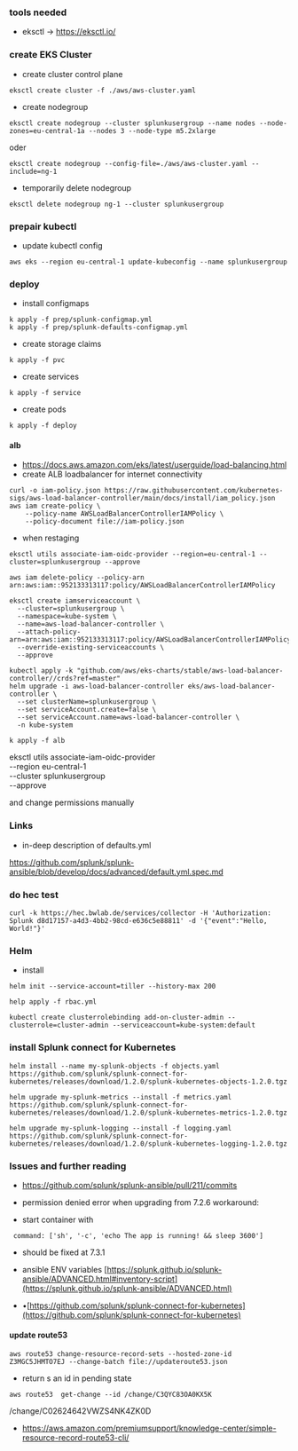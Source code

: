 
### tools needed ###

  

- eksctl -> https://eksctl.io/

  

### create EKS Cluster

  

- create cluster control plane

``eksctl create cluster -f ./aws/aws-cluster.yaml``

  

- create nodegroup

  

``eksctl create nodegroup --cluster splunkusergroup --name nodes --node-zones=eu-central-1a --nodes 3 --node-type m5.2xlarge``

  

oder

  

``eksctl create nodegroup --config-file=./aws/aws-cluster.yaml --include=ng-1``

  

- temporarily delete nodegroup

  

``eksctl delete nodegroup ng-1 --cluster splunkusergroup``

  

### prepair kubectl

  

- update kubectl config

``aws eks --region eu-central-1 update-kubeconfig --name splunkusergroup``

  
  

### deploy

  

- install configmaps

  
```
k apply -f prep/splunk-configmap.yml
k apply -f prep/splunk-defaults-configmap.yml
```

  

- create storage claims  
```
k apply -f pvc
```

  

- create services
```
k apply -f service
```

  

- create pods

```
k apply -f deploy
```


#### alb ####
- https://docs.aws.amazon.com/eks/latest/userguide/load-balancing.html
- create ALB loadbalancer for internet connectivity

```
curl -o iam-policy.json https://raw.githubusercontent.com/kubernetes-sigs/aws-load-balancer-controller/main/docs/install/iam_policy.json
aws iam create-policy \
    --policy-name AWSLoadBalancerControllerIAMPolicy \
    --policy-document file://iam-policy.json
```

- when restaging
```
eksctl utils associate-iam-oidc-provider --region=eu-central-1 --cluster=splunkusergroup --approve
```

```
aws iam delete-policy --policy-arn arn:aws:iam::952133313117:policy/AWSLoadBalancerControllerIAMPolicy
```

```
eksctl create iamserviceaccount \
  --cluster=splunkusergroup \
  --namespace=kube-system \
  --name=aws-load-balancer-controller \
  --attach-policy-arn=arn:aws:iam::952133313117:policy/AWSLoadBalancerControllerIAMPolicy\
  --override-existing-serviceaccounts \
  --approve
```

```
kubectl apply -k "github.com/aws/eks-charts/stable/aws-load-balancer-controller//crds?ref=master"
helm upgrade -i aws-load-balancer-controller eks/aws-load-balancer-controller \
  --set clusterName=splunkusergroup \
  --set serviceAccount.create=false \
  --set serviceAccount.name=aws-load-balancer-controller \
  -n kube-system
```

```
k apply -f alb
```

eksctl utils associate-iam-oidc-provider \
    --region eu-central-1 \
    --cluster splunkusergroup \
    --approve
  
  





  


  

and change permissions manually

  

### Links

  

- in-deep description of defaults.yml

  

https://github.com/splunk/splunk-ansible/blob/develop/docs/advanced/default.yml.spec.md

    

### do hec test

```curl -k https://hec.bwlab.de/services/collector -H 'Authorization: Splunk d8d17157-a4d3-4bb2-98cd-e636c5e88811' -d '{"event":"Hello, World!"}'```


### Helm

- install

```helm init --service-account=tiller --history-max 200```

```help apply -f rbac.yml```

```kubectl create clusterrolebinding add-on-cluster-admin --clusterrole=cluster-admin --serviceaccount=kube-system:default```

  

### install Splunk connect for Kubernetes


``helm install --name my-splunk-objects -f objects.yaml https://github.com/splunk/splunk-connect-for-kubernetes/releases/download/1.2.0/splunk-kubernetes-objects-1.2.0.tgz``
  
``helm upgrade my-splunk-metrics --install -f metrics.yaml https://github.com/splunk/splunk-connect-for-kubernetes/releases/download/1.2.0/splunk-kubernetes-metrics-1.2.0.tgz``

``helm upgrade my-splunk-logging --install -f logging.yaml https://github.com/splunk/splunk-connect-for-kubernetes/releases/download/1.2.0/splunk-kubernetes-logging-1.2.0.tgz``

### Issues and further reading

- https://github.com/splunk/splunk-ansible/pull/211/commits
- permission denied error when upgrading from 7.2.6
workaround:

- start container with

`` command: ['sh', '-c', 'echo The app is running! && sleep 3600']``

- should be fixed at 7.3.1

- ansible ENV variables [https://splunk.github.io/splunk-ansible/ADVANCED.html#inventory-script](https://splunk.github.io/splunk-ansible/ADVANCED.html)
- •[https://github.com/splunk/splunk-connect-for-kubernetes](https://github.com/splunk/splunk-connect-for-kubernetes)


#### update route53 ####

```
aws route53 change-resource-record-sets --hosted-zone-id Z3MGC5JHMTO7EJ --change-batch file://updateroute53.json
```

- return s an id in pending state

```
aws route53  get-change --id /change/C3QYC83OA0KX5K
```
/change/C02624642VWZS4NK4ZK0D

- https://aws.amazon.com/premiumsupport/knowledge-center/simple-resource-record-route53-cli/